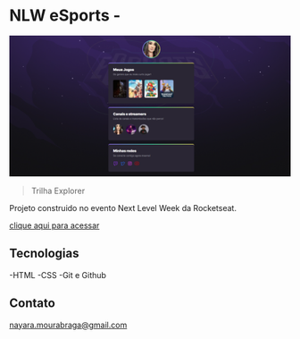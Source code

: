 # NLW eSports -

![preview](./.github/preview.png)


> Trilha Explorer

Projeto construido no evento Next Level Week da Rocketseat.

[clique aqui para acessar](https://nayarabraga.github.io/nlw-esports-explorer/)

## Tecnologias

-HTML
-CSS
-Git e Github

## Contato

nayara.mourabraga@gmail.com